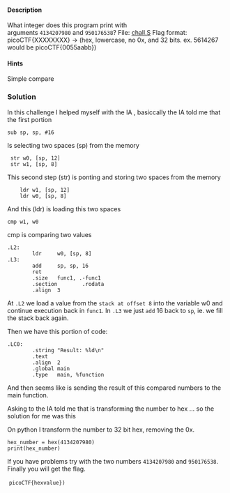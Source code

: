 

#### Description

What integer does this program print with arguments `4134207980` and `950176538`? File: [chall.S](https://mercury.picoctf.net/static/da36e19990a2cede1dff10f9f33fe4b4/chall.S) Flag format: picoCTF{XXXXXXXX} -> (hex, lowercase, no 0x, and 32 bits. ex. 5614267 would be picoCTF{0055aabb})

#### Hints

Simple compare
### Solution

In this challenge I helped myself with the IA , basiccally the IA told me that the  first portion

```arm
sub sp, sp, #16 
```
Is selecting two spaces (sp) from the memory

```arm
 str w0, [sp, 12]  
 str w1, [sp, 8]  
```
This second step (str) is ponting and storing two spaces from the memory

```
    ldr w1, [sp, 12] 
    ldr w0, [sp, 8] 
```
And this (ldr) is loading this two spaces

```
cmp w1, w0
```
cmp is comparing two values


```
.L2:
        ldr     w0, [sp, 8]
.L3:
        add     sp, sp, 16
        ret
        .size   func1, .-func1
        .section        .rodata
        .align  3

```
At `.L2` we load a value from the `stack at offset 8` into the variable w0 and continue execution back in `func1`. In `.L3` we just `add` 16 back to `sp`, ie. we fill the stack back again.

Then we have this portion of code:
```
.LC0:
        .string "Result: %ld\n"
        .text
        .align  2
        .global main
        .type   main, %function

```
And then seems like is sending the result of this compared numbers to the main function. 

Asking to the IA told me that is transforming the number to hex ... so the solution for me was this

On python I transform the number to 32 bit hex, removing the 0x. 

```
hex_number = hex(4134207980)
print(hex_number)
```

If you have problems try with the two numbers `4134207980` and `950176538`. Finally you will get the flag.


 `picoCTF{hexvalue})`
